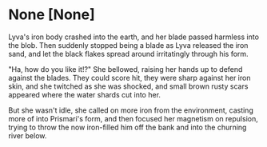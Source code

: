 # None [None]
Lyva's iron body crashed into the earth, and her blade passed harmless into the blob. Then suddenly stopped being a blade as Lyva released the iron sand, and let the black flakes spread around irritatingly through his form.   

"Ha, how do you like it!?" She bellowed, raising her hands up to defend against the blades. They could score hit, they were sharp against her iron skin, and she twitched as she was shocked, and small brown rusty scars appeared where the water shards cut into her.     

But she wasn't idle, she called on more iron from the environment, casting more of into Prismari's form, and then focused her magnetism on repulsion, trying to throw the now iron-filled him off the bank and into the churning river below.
